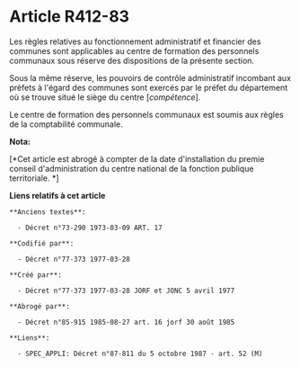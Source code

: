 # Article R412-83

Les règles relatives au fonctionnement administratif et financier des communes sont applicables au centre de formation des
personnels communaux sous réserve des dispositions de la présente section.

Sous la même réserve, les pouvoirs de contrôle administratif incombant aux préfets à l'égard des communes sont exercés par le
préfet du département où se trouve situé le siège du centre [*compétence*].

Le centre de formation des personnels communaux est soumis aux règles de la comptabilité communale.

**Nota:**

[*Cet article est abrogé à compter de la date d'installation du premie conseil d'administration du centre national de la
fonction publique territoriale. *]

**Liens relatifs à cet article**

	**Anciens textes**:

	  - Décret n°73-290 1973-03-09 ART. 17

	**Codifié par**:

	  - Décret n°77-373 1977-03-28

	**Créé par**:

	  - Décret n°77-373 1977-03-28 JORF et JONC 5 avril 1977

	**Abrogé par**:

	  - Décret n°85-915 1985-08-27 art. 16 jorf 30 août 1985

	**Liens**:

	  - SPEC_APPLI: Décret n°87-811 du 5 octobre 1987 - art. 52 (M)

